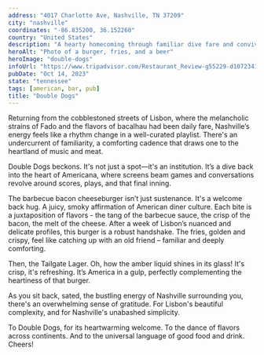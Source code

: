 ```yaml
---
address: "4017 Charlotte Ave, Nashville, TN 37209"
city: "nashville"
coordinates: "-86.835200, 36.152260"
country: "United States"
description: "A hearty homecoming through familiar dive fare and convivial revelry"
heroAlt: "Photo of a burger, fries, and a beer"
heroImage: "double-dogs"
infoUrl: "https://www.tripadvisor.com/Restaurant_Review-g55229-d10723418-Reviews-Double_Dogs_Restaurant-Nashville_Davidson_County_Tennessee.html"
pubDate: "Oct 14, 2023"
state: "tennessee"
tags: [american, bar, pub]
title: "Double Dogs"
---
```


Returning from the cobblestoned streets of Lisbon, where the melancholic strains of Fado and the flavors of bacalhau had been daily fare, Nashville’s energy feels like a rhythm change in a well-curated playlist. There's an undercurrent of familiarity, a comforting cadence that draws one to the heartland of music and meat.

Double Dogs beckons. It's not just a spot—it's an institution. It’s a dive back into the heart of Americana, where screens beam games and conversations revolve around scores, plays, and that final inning.

The barbecue bacon cheeseburger isn’t just sustenance. It's a welcome back hug. A juicy, smoky affirmation of American diner culture. Each bite is a juxtaposition of flavors - the tang of the barbecue sauce, the crisp of the bacon, the melt of the cheese. After a week of Lisbon’s nuanced and delicate profiles, this burger is a robust handshake. The fries, golden and crispy, feel like catching up with an old friend – familiar and deeply comforting.

Then, the Tailgate Lager. Oh, how the amber liquid shines in its glass! It's crisp, it's refreshing. It’s America in a gulp, perfectly complementing the heartiness of that burger.

As you sit back, sated, the bustling energy of Nashville surrounding you, there's an overwhelming sense of gratitude. For Lisbon's beautiful complexity, and for Nashville's unabashed simplicity.

To Double Dogs, for its heartwarming welcome. To the dance of flavors across continents. And to the universal language of good food and drink. Cheers!
